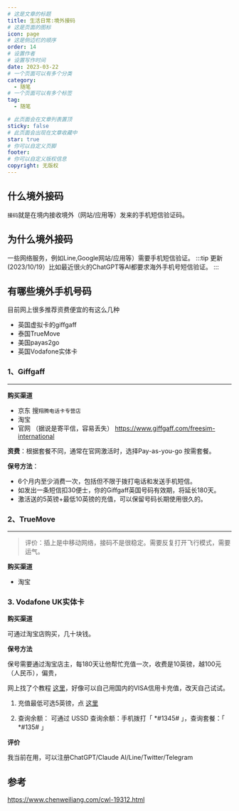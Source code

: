 ```yaml
---
# 这是文章的标题
title: 生活日常:境外接码
# 这是页面的图标
icon: page
# 这是侧边栏的顺序
order: 14
# 设置作者
# 设置写作时间
date: 2023-03-22
# 一个页面可以有多个分类
category:
  - 随笔
# 一个页面可以有多个标签
tag:
  - 随笔

# 此页面会在文章列表置顶
sticky: false
# 此页面会出现在文章收藏中
star: true
# 你可以自定义页脚
footer: 
# 你可以自定义版权信息
copyright: 无版权
---
```





## 什么境外接码

`接码`就是在境内接收境外（网站/应用等）发来的手机短信验证码。


## 为什么境外接码

一些网络服务，例如Line,Google网站/应用等）需要手机短信验证。
:::tip 更新
(2023/10/19）比如最近很火的ChatGPT等AI都要求海外手机号短信验证。
:::

## 有哪些境外手机号码

目前网上很多推荐资费便宜的有这么几种
- 英国虚拟卡的giffgaff
- 泰国TrueMove
- 美国payas2go
- 英国Vodafone实体卡 



### **1、Giffgaff** 
----

**购买渠道**
- 京东 搜`翔腾电话卡专营店`
- 淘宝
- 官网 （据说是寄平信，容易丢失）
https://www.giffgaff.com/freesim-international


**资费**：根据套餐不同，通常在官网激活时，选择Pay-as-you-go 按需套餐。

**保号方法**：


- 6个月内至少消费一次，包括但不限于拨打电话和发送手机短信。
- 如发出一条短信扣30便士，你的Giffgaff英国号码有效期，将延长180天。
- 激活送的5英镑+最低10英镑的充值，可以保留号码长期使用很久的。

### **2、TrueMove** 
----

>评价：插上是中移动网络，接码不是很稳定。需要反复打开飞行模式，需要运气。


**购买渠道**

- 淘宝

### 3. Vodafone UK实体卡

**购买渠道**

可通过淘宝店购买，几十块钱。



**保号方法**

保号需要通过淘宝店主，每180天让他帮忙充值一次，收费是10英镑，越100元（人民币），偏贵，

网上找了个教程 [这里](https://notion.1024.ee/tip-vodafone-uk)，好像可以自己用国内的VISA信用卡充值，改天自己试试。

1. 充值最低可选5英镑，点 [这里](https://vestapay.vodafone.co.uk/VodafoneUKMobileWebUI/UI?ACTION=AT)

2. 查询余额： 可通过 USSD 查询余额：手机拨打「 *#1345# 」，查询套餐：「 *#135# 」

**评价**

我当前在用，可以注册ChatGPT/Claude AI/Line/Twitter/Telegram


## 参考

https://www.chenweiliang.com/cwl-19312.html

